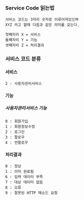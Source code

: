 ### Service Code 읽는법

    서비스 코드는 3자리 숫자로 이루어져있으며 
    XYZ 라고 할때 다음과 같은 의미를 갖는다.
    
    첫째자리 X = 서비스
    둘째자리 Y = 기능
    셋째자리 Z = 처리결과

    
    
### 서비스 코드 분류

#### 서비스
    2 : 사용자관리서비스
    
#### 기능
##### 사용자관리서비스 기능
    0 : 회원가입
    1 : 회원정보수정
    2 : 로그인
    3 : 팔로우
    4 : 언팔로우
    
#### 처리결과
    0 : 정상
    1 : 이미 완료됨
    6 : 입력 데이터 부족
    7 : 대상 데이터 없음
    8 : 오류
    9 : 잘못된 HTTP 메소드 요청
    